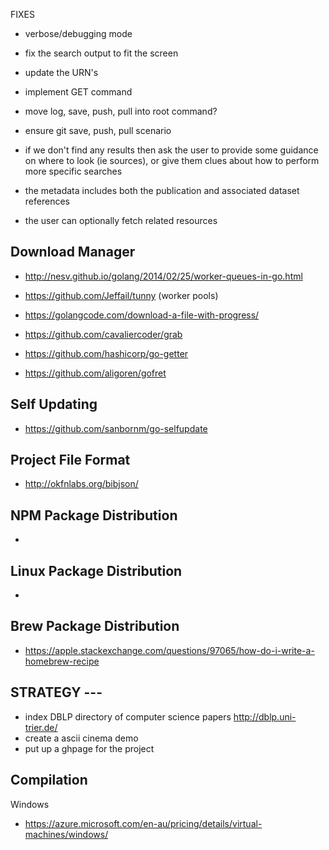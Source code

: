 FIXES

- verbose/debugging mode
- fix the search output to fit the screen
- update the URN's
- implement GET command
- move log, save, push, pull into root command?
- ensure git save, push, pull scenario

- if we don't find any results then ask the user to provide some
  guidance on where to look (ie sources), or give them clues about
  how to perform more specific searches
- the metadata includes both the publication and associated dataset references
- the user can optionally fetch related resources


## Download Manager

- http://nesv.github.io/golang/2014/02/25/worker-queues-in-go.html
- https://github.com/Jeffail/tunny (worker pools)

- https://golangcode.com/download-a-file-with-progress/
- https://github.com/cavaliercoder/grab
- https://github.com/hashicorp/go-getter
- https://github.com/aligoren/gofret

## Self Updating

- https://github.com/sanbornm/go-selfupdate

## Project File Format

- http://okfnlabs.org/bibjson/

## NPM Package Distribution

- 

## Linux Package Distribution

- 

## Brew Package Distribution

- https://apple.stackexchange.com/questions/97065/how-do-i-write-a-homebrew-recipe


## STRATEGY ---

- index DBLP directory of computer science papers http://dblp.uni-trier.de/
- create a ascii cinema demo
- put up a ghpage for the project


## Compilation

Windows

- https://azure.microsoft.com/en-au/pricing/details/virtual-machines/windows/